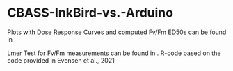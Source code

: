 # CBASS-InkBird-vs.-Arduino

Plots with Dose Response Curves and computed Fv/Fm ED50s can be found in 

Lmer Test for Fv/Fm measurements can be found in . R-code based on the code provided in Evensen et al., 2021

